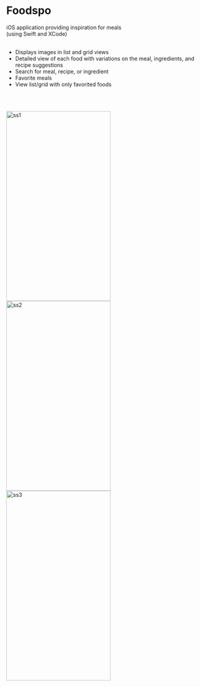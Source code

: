 # Foodspo
iOS application providing inspiration for meals <br>
(using Swift and XCode) <br><br>
- Displays images in list and grid views
- Detailed view of each food with variations on the meal, ingredients, and recipe suggestions
- Search for meal, recipe, or ingredient
- Favorite meals
- View list/grid with only favorited foods

 <br><br>
 
 <div class="container"> 
 <img width="275" height="500" alt="ss1" src="https://user-images.githubusercontent.com/94994105/143510620-62a94e73-50ef-44f3-9c7d-3bddb5fcc2c7.png">
 <img width="275" height="500" alt="ss2" src="https://user-images.githubusercontent.com/94994105/143510680-9ad9d7d0-54b3-42fe-8efc-c34c13ba3339.png">
 <img width="275" height="500" alt="ss3" src="https://user-images.githubusercontent.com/94994105/143510690-111e33fd-cb21-4581-8280-0653232f237b.png">
 </div>



